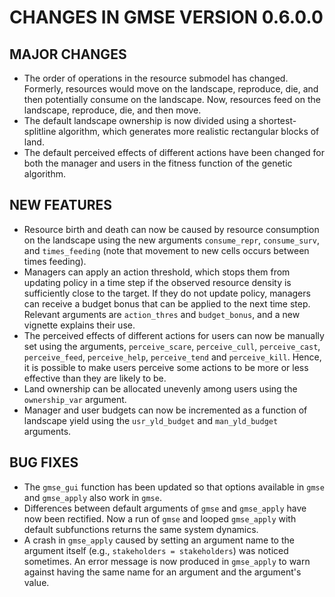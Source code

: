 CHANGES IN GMSE VERSION 0.6.0.0
================================================================================

MAJOR CHANGES
--------------------------------------------------------------------------------

- The order of operations in the resource submodel has changed. Formerly, resources would move on the landscape, reproduce, die, and then potentially consume on the landscape. Now, resources feed on the landscape, reproduce, die, and then move.
- The default landscape ownership is now divided using a shortest-splitline algorithm, which generates more realistic rectangular blocks of land.
- The default perceived effects of different actions have been changed for both the manager and users in the fitness function of the genetic algorithm.

NEW FEATURES
--------------------------------------------------------------------------------

- Resource birth and death can now be caused by resource consumption on the landscape using the new arguments `consume_repr`, `consume_surv`, and `times_feeding` (note that movement to new cells occurs between times feeding).
- Managers can apply an action threshold, which stops them from updating policy in a time step if the observed resource density is sufficiently close to the target. If they do not update policy, managers can receive a budget bonus that can be applied to the next time step. Relevant arguments are `action_thres` and `budget_bonus`, and a new vignette explains their use.
- The perceived effects of different actions for users can now be manually set using the arguments, `perceive_scare`, `perceive_cull`, `perceive_cast`, `perceive_feed`, `perceive_help`, `perceive_tend` and `perceive_kill`. Hence, it is possible to make users perceive some actions to be more or less effective than they are likely to be.
- Land ownership can be allocated unevenly among users using the `ownership_var` argument.
- Manager and user budgets can now be incremented as a function of landscape yield using the `usr_yld_budget` and `man_yld_budget` arguments.


BUG FIXES
--------------------------------------------------------------------------------

- The `gmse_gui` function has been updated so that options available in `gmse` and `gmse_apply` also work in `gmse`.
- Differences between default arguments of `gmse` and `gmse_apply` have now been rectified. Now a run of `gmse` and looped `gmse_apply` with default subfunctions returns the same system dynamics.
- A crash in `gmse_apply` caused by setting an argument name to the argument itself (e.g., `stakeholders = stakeholders`) was noticed sometimes. An error message is now produced in `gmse_apply` to warn against having the same name for an argument and the argument's value.